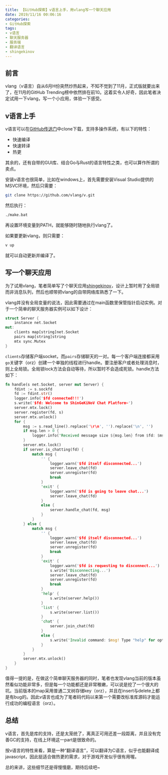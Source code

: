 ```yaml
---
title: 【GitHub探索】v语言上手，用vlang写一个聊天应用
date: 2019/11/16 00:06:16
categories:
- GitHub探索
tags:
- v语言
- 聊天服务器
- 服务端
- 翻译语言
- shingekinov
---
```


## 前言

vlang（v语言）自从6月H份突然炒热起来，不知不觉到了11月，正式版就要出来了，在11月的GitHub Trending榜中依然排在前10。这着实令人好奇，因此笔者决定试用一下vlang，写一个小应用，体验一下感受。

## v语言上手

v语言可以在[GitHub传送门](https://github.com/vlang/v)中clone下载，支持多操作系统，有以下的特性：

- 快速编译
- 快速转译
- 热更

其余的，还有自带的GUI库、结合Go与Rust的语言特性之类，也可以算作所谓的卖点。

安装v语言也很简单，比如在windows上，首先需要安装Visual Studio提供的MSVC环境，然后只需要：

```sh
git clone https://github.com/vlang/v.git
```

然后执行：

```sh
./make.bat
```

再设置环境变量到PATH，就能够随时随地执行vlang了。

<!-- more -->

如果要更新vlang，则只需要：

```sh
v up
```

就可以自动更新并编译了。

## 写一个聊天应用

为了试用vlang，笔者简单写了个聊天应用[shingekinov](https://github.com/utmhikari/shingekinov)，设计上暂时用了全局锁而非消息队列，然后也顺带把vlang的自带网络库熟悉了一下。

vlang并没有全局变量的说法，因此需要通过在main函数里保管指针启动实例。对于一个简单的聊天服务器实例可以如下设计：

```rust
struct Server {
    instance net.Socket
mut:
    clients map[string]net.Socket
    pairs map[string]string
    mtx sync.Mutex
}
```

`clients`存储客户端socket，而`pairs`存储聊天的一对。每一个客户端连接都采用`go`关键字（orz）创建一个单独的线程进行handle。要注册客户或者处理消息时，则上全局锁。全局锁lock方法会自动等待，所以暂时不会造成死锁。handle方法如下：

```rust
fn handle(s net.Socket, server mut Server) {
    fdint := s.sockfd
    fd := fdint.str()
    logger.info('$fd connected!!!')
    s.write('$fd: Welcome to ShinGeKiNoV Chat Platform~')
    server.mtx.lock()
    server.register(fd, s)
    server.mtx.unlock()
    for {
        msg := s.read_line().replace('\r\n', '').replace('\n', '')
        if msg.len > 0 {
            logger.info('Received message size ${msg.len} from $fd: $msg')
        }
        server.mtx.lock()
        if server.is_chatting(fd) {
            match msg {
                '' {
                    logger.warn('$fd itself disconnected...')
                    server.leave_chat(fd)
                    server.unregister(fd)
                    break
                }
                'exit' {
                    logger.warn('$fd is going to leave chat...')
                    server.leave_chat(fd)
                }
                else {
                    server.handle_chat(fd, msg)
                }
            }
        } else {
            match msg {
                '' {
                    logger.warn('$fd itself disconnected...')
                    server.leave_chat(fd)
                    server.unregister(fd)
                    break
                }
                'exit' {
                    logger.warn('$fd is requesting to disconnect...')
                    s.write('Disconnecting...')
                    server.leave_chat(fd)
                    server.unregister(fd)
                    break
                }
                'help' {
                    s.write(server.help())
                }
                'list' {
                    s.write(server.list())
                }
                'chat' {
                    server.join_chat(fd)
                }
                else {
                    s.write('Invalid command: $msg! Type "help" for options~')
                }
            }
        }
        server.mtx.unlock()
    }
}
```

值得一提的是，在做这个简单聊天服务器的同时，笔者也发现vlang当前的版本虽然看似功能非常多，但是每一个功能都还是非常稚嫩，可以说是挖了一个很大的坑。当前版本的map采用普通二叉树存储key（orz），并且在insert与delete上都是有bug的。因此v语言也成为了笔者码代码以来第一个需要改标准库源码才能运行成功的编程语言（orz）。

## 总结

v语言，首先是库的支持，还是太笼统了，离真正可用还差一段距离，并且没有完善GC的支持，在线上环境这一part是很致命的。

按v语言的特性来看，算是一种“翻译语言”，可以翻译为C语言，似乎也能翻译成javascript，因此挺适合做热更的需求，对于游戏开发似乎很有用喔。

总的来讲，这些细节还是得慢慢磨，期待后续吧~
